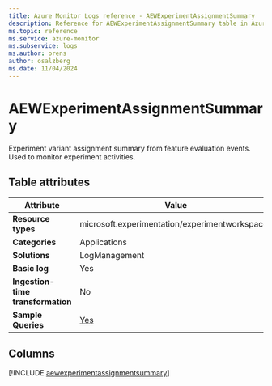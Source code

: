 ```yaml
---
title: Azure Monitor Logs reference - AEWExperimentAssignmentSummary
description: Reference for AEWExperimentAssignmentSummary table in Azure Monitor Logs.
ms.topic: reference
ms.service: azure-monitor
ms.subservice: logs
ms.author: orens
author: osalzberg
ms.date: 11/04/2024
---
```


# AEWExperimentAssignmentSummary

Experiment variant assignment summary from feature evaluation events. Used to monitor experiment activities.


## Table attributes

|Attribute|Value|
|---|---|
|**Resource types**|microsoft.experimentation/experimentworkspaces|
|**Categories**|Applications|
|**Solutions**| LogManagement|
|**Basic log**|Yes|
|**Ingestion-time transformation**|No|
|**Sample Queries**|[Yes](/azure/azure-monitor/reference/queries/aewexperimentassignmentsummary)|



## Columns
  
[!INCLUDE [aewexperimentassignmentsummary](~/reusable-content/ce-skilling/azure/includes/azure-monitor/reference/tables/aewexperimentassignmentsummary-include.md)]
